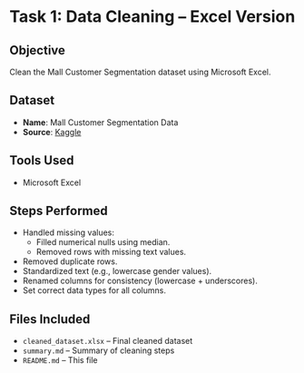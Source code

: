 # Task 1: Data Cleaning – Excel Version

## Objective
Clean the Mall Customer Segmentation dataset using Microsoft Excel.

## Dataset
- **Name**: Mall Customer Segmentation Data
- **Source**: [Kaggle](https://www.kaggle.com/datasets/vjchoudhary7/customer-segmentation-tutorial-in-python)

## Tools Used
- Microsoft Excel

## Steps Performed
- Handled missing values:
  - Filled numerical nulls using median.
  - Removed rows with missing text values.
- Removed duplicate rows.
- Standardized text (e.g., lowercase gender values).
- Renamed columns for consistency (lowercase + underscores).
- Set correct data types for all columns.

## Files Included
- `cleaned_dataset.xlsx` – Final cleaned dataset
- `summary.md` – Summary of cleaning steps
- `README.md` – This file
